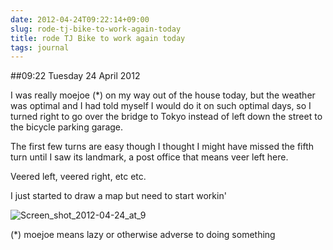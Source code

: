 ```yaml
---
date: 2012-04-24T09:22:14+09:00
slug: rode-tj-bike-to-work-again-today
title: rode TJ Bike to work again today
tags: journal
---
```


##09:22 Tuesday 24 April 2012

I was really moejoe (*) on my way out of the house today, but the weather was optimal and I had told myself I would do it on such optimal days, so I turned right to go over the bridge to Tokyo instead of left down the street to the bicycle parking garage.

 

The first few turns are easy though I thought I might have missed the fifth turn until I saw its landmark, a post office that means veer left here.

 

Veered left, veered right, etc etc.

 

I just started to draw a map but need to start workin'

 

![Screen_shot_2012-04-24_at_9](http://getfile7.posterous.com/getfile/files.posterous.com/temp-2012-04-23/jBcjdAyJiggEykbitaciwxaqhICdpDmzpBHtxrDqdmwnkBHoEohtHchJkwfy/Screen_shot_2012-04-24_at_9.18.19_AM.png.scaled500.png)

 

(*) moejoe means lazy or otherwise adverse to doing something
